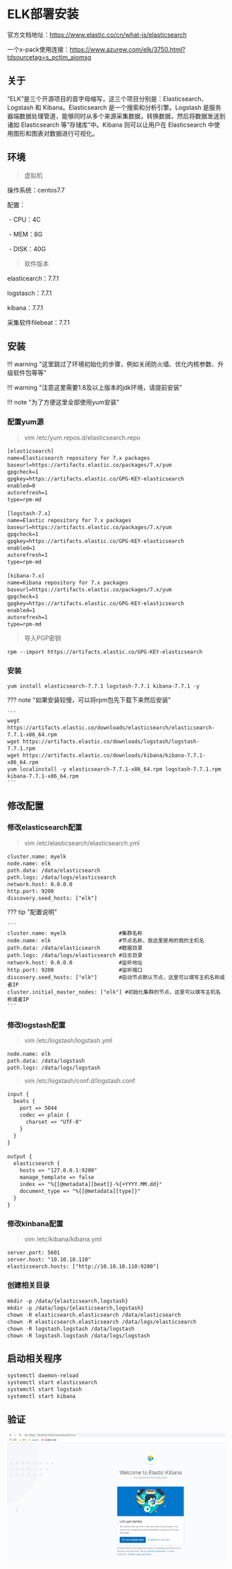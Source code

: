 # ELK部署安装

官方文档地址：https://www.elastic.co/cn/what-is/elasticsearch

一个x-pack使用连接：https://www.azurew.com/elk/3750.html?tdsourcetag=s_pctim_aiomsg

## 关于

“ELK”是三个开源项目的首字母缩写，这三个项目分别是：Elasticsearch、Logstash 和 Kibana。Elasticsearch 是一个搜索和分析引擎。Logstash 是服务器端数据处理管道，能够同时从多个来源采集数据，转换数据，然后将数据发送到诸如 Elasticsearch 等“存储库”中。Kibana 则可以让用户在 Elasticsearch 中使用图形和图表对数据进行可视化。



## 环境

> 虚拟机

操作系统：centos7.7

配置：

​	- CPU：4C 

​	- MEM：8G  

​	- DISK：40G



> 软件版本

elasticearch：7.7.1

logstasch：7.7.1

kibana：7.7.1

采集软件filebeat：7.7.1



## 安装

!!! warning "这里跳过了环境初始化的步骤，例如关闭防火墙、优化内核参数、升级软件包等等"

!!! warning "注意这里需要1.8及以上版本的jdk环境，请提前安装"

!!! note "为了方便这里全部使用yum安装"



### 配置yum源

> vim /etc/yum.repos.d/elasticsearch.repo

````
[elasticsearch]
name=Elasticsearch repository for 7.x packages
baseurl=https://artifacts.elastic.co/packages/7.x/yum
gpgcheck=1
gpgkey=https://artifacts.elastic.co/GPG-KEY-elasticsearch
enabled=0
autorefresh=1
type=rpm-md

[logstash-7.x]
name=Elastic repository for 7.x packages
baseurl=https://artifacts.elastic.co/packages/7.x/yum
gpgcheck=1
gpgkey=https://artifacts.elastic.co/GPG-KEY-elasticsearch
enabled=1
autorefresh=1
type=rpm-md

[kibana-7.x]
name=Kibana repository for 7.x packages
baseurl=https://artifacts.elastic.co/packages/7.x/yum
gpgcheck=1
gpgkey=https://artifacts.elastic.co/GPG-KEY-elasticsearch
enabled=1
autorefresh=1
type=rpm-md
````

> 导入PGP密钥

```
rpm --import https://artifacts.elastic.co/GPG-KEY-elasticsearch
```



### 安装

```
yum install elasticsearch-7.7.1 logstash-7.7.1 kibana-7.7.1 -y
```

??? note "如果安装较慢，可以将rpm包先下载下来然后安装"

    ```
    wegt https://artifacts.elastic.co/downloads/elasticsearch/elasticsearch-7.7.1-x86_64.rpm
    wget https://artifacts.elastic.co/downloads/logstash/logstash-7.7.1.rpm
    wget https://artifacts.elastic.co/downloads/kibana/kibana-7.7.1-x86_64.rpm
    yum localinstall -y elasticsearch-7.7.1-x86_64.rpm logstash-7.7.1.rpm kibana-7.7.1-x86_64.rpm
    ```


## 修改配置

### 修改elasticsearch配置

> vim /etc/elasticsearch/elasticsearch.yml

```
cluster.name: myelk
node.name: elk
path.data: /data/elasticsearch
path.logs: /data/logs/elasticsearch
network.host: 0.0.0.0
http.port: 9200
discovery.seed_hosts: ["elk"]
```

??? tip "配置说明"

	```
	cluster.name: myelk                 #集群名称
	node.name: elk                      #节点名称，我这里是用的我的主机名
	path.data: /data/elasticsearch      #数据目录
	path.logs: /data/logs/elasticsearch #日志目录
	network.host: 0.0.0.0               #监听地址
	http.port: 9200                     #监听端口
	discovery.seed_hosts: ["elk"]       #启动节点默认节点，这里可以填写主机名称或者IP
	cluster.initial_master_nodes: ["elk"] #初始化集群的节点，这里可以填写主机名称或者IP
	```

  



### 修改logstash配置

> vim /etc/logstash/logstash.yml

```
node.name: elk
path.data: /data/logstash
path.logs: /data/logs/logstash
```



> vim /etc/logstash/conf.d/logstash.conf

```
input {
  beats {
    port => 5044
    codec => plain {
      charset => "UTF-8"
    }
  }
}

output {
  elasticsearch {
    hosts => "127.0.0.1:9200"
    manage_template => false
    index => "%{[@metadata][beat]}-%{+YYYY.MM.dd}"
    document_type => "%{[@metadata][type]}"
  }
}
```



### 修改kinbana配置

> vim /etc/kibana/kibana.yml

```
server.port: 5601
server.host: "10.10.10.110"
elasticsearch.hosts: ["http://10.10.10.110:9200"]
```




### 创建相关目录

```
mkdir -p /data/{elasticsearch,logstash}
mkdir -p /data/logs/{elasticsearch,logstash}
chown -R elasticsearch.elasticsearch /data/elasticsearch
chown -R elasticsearch.elasticsearch /data/logs/elasticsearch
chown -R logstash.logstash /data/logstash
chown -R logstash.logstash /data/logs/logstash
```





## 启动相关程序

```
systemctl daemon-reload
systemctl start elasticsearch 
systemctl start logstash 
systemctl start kibana 
```





## 验证

![image-20200609171205322](images/image-20200609171205322.png)